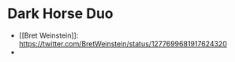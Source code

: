 # Dark Horse Duo
- [[Bret Weinstein]]: https://twitter.com/BretWeinstein/status/1277699681917624320
- 
